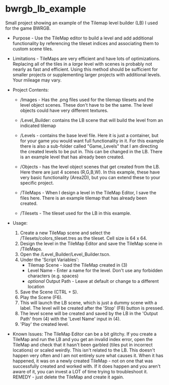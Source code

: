# bwrgb_lb_example
Small project showing an example of the Tilemap level builder (LB) I used for the game BWRGB.

- Purpose - Use the TileMap editor to build a level and add additional functionality by referencing the tileset indices and associating them to custom scene tiles.

- Limitations - TileMaps are very efficient and have lots of optimizations.  Replacing all of the tiles in a *large* level with scenes is probably not nearly as fast and efficient.  Using this method should be sufficient for smaller projects or supplementing larger projects with additional levels. Your mileage may vary.

- Project Contents:
  - /Images - Has the .png files used for the tilemap tilesets and the level object scenes.  These don't have to be the same.  The level objects could have very different textures.

  - /Level_Builder: contains the LB scene that will build the level from an indicated tilemap

  - /Levels - contains the base level file. Here it is just a container, but for your game you would want full functionality in it. For this example there is also a sub-folder called "Game_Levels" that I am directing the created levels to be put in.  This can be changed in the LB.  There is an example level that has already been created.

  - /Objects -  has the level object scenes that get created from the LB.  Here there are just 4 scenes (R,G,B,W).  In this example, these have very basic functionality (Area2D), but you can extend these to your specific project.

  - /TileMaps - When I design a level in the TileMap Editor, I save the files here.  There is an example tilemap that has already been created.

  - /Tilesets -  The tileset used for the LB in this example.
 
 
 - Usage:
   1. Create a new TileMap scene and select the /Tilesets/colors_tileset.tres as the tileset. Cell size is 64 x 64.
   2. Design the level in the TileMap Editor and save the TileMap scene in /TileMaps.
   3. Open the /Level_Builder/Level_Builder.tscn.
   4. Under the 'Script Variables':
      - Tilemap Scene - load the TileMap created in (3)
      - Level Name - Enter a name for the level.  Don't use any forbidden characters (e.g. spaces)
      - *optional* Output Path - Leave at default or change to a different location
   5. Save the Scene (CTRL + S).
   6. Play the Scene (F6).
   7. This will launch the LB scene, which is just a dummy scene with a label.  The level will be created after the 'Stop' (F8) button is pressed.
   8. The level scene will be created and saved by the LB in the 'Output Path' from (4) with the 'Level Name' input in (4).
   9. 'Play' the created level.
 
 - Known Issues:
   The TileMap Editor can be a bit glitchy.  If you create a TileMap and run the LB and you get an invalid index error, open the TileMap and check that it hasn't been garbled (tiles put in incorrect locations) or scaled weirdly. This isn't related to the LB. This doesn't happen very often and I am not entirely sure what causes it.  When it has happened, it was on a newly created TileMap - not on one that was successfully created and worked with. If it does happen and you aren't aware of it, you can invest a LOT of time trying to troubleshoot it.  REMEDY - just delete the TileMap and create it again.
